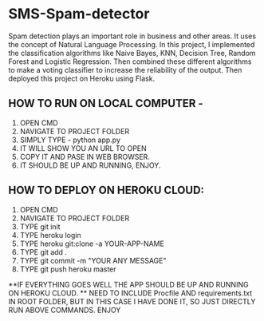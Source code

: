 # SMS-Spam-detector
Spam detection plays an important role in business and other areas. It uses the concept of Natural Language Processing. In this project, I implemented the classification algorithms like Naive Bayes, KNN, Decision Tree, Random Forest and Logistic Regression. Then combined these different algorithms to make a voting classifier to increase the reliability of the output. Then deployed this project on Heroku using Flask.
## HOW TO RUN ON LOCAL COMPUTER -

1. OPEN CMD
2. NAVIGATE TO PROJECT FOLDER
3. SIMPLY TYPE - python app.py
4. IT WILL SHOW YOU AN URL TO OPEN 
5. COPY IT AND PASE IN WEB BROWSER.
6. IT SHOULD BE UP AND RUNNING, ENJOY.

## HOW TO DEPLOY ON HEROKU CLOUD:

1. OPEN CMD
2. NAVIGATE TO PROJECT FOLDER
3. TYPE git init
4. TYPE heroku login
5. TYPE heroku git:clone -a YOUR-APP-NAME
6. TYPE git add .
7. TYPE git commit -m "YOUR ANY MESSAGE"
8. TYPE git push heroku master

**IF EVERYTHING GOES WELL THE APP SHOULD BE UP AND RUNNING ON HEROKU CLOUD.
** NEED TO INCLUDE Procfile AND requirements.txt IN ROOT FOLDER, BUT IN THIS CASE I HAVE DONE IT, SO JUST DIRECTLY RUN ABOVE COMMANDS. ENJOY 
